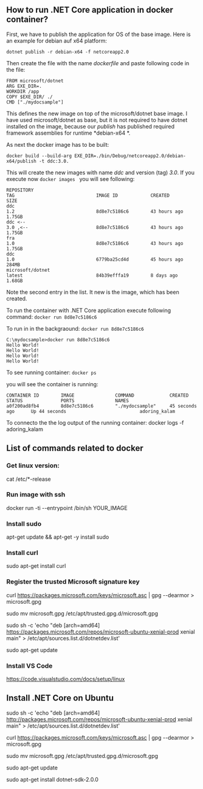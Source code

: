 
## How to run .NET Core application in docker container?

First, we have to publish the application for OS of the base image. Here is an example for debian auf x64 platform:
~~~~
dotnet publish -r debian-x64 -f netcoreapp2.0
~~~~

Then create the file with the name *dockerfile* and paste following code in the file:
~~~~
FROM microsoft/dotnet
ARG EXE_DIR=. 
WORKDIR /app 
COPY $EXE_DIR/ ./ 
CMD ["./mydocsample"] 
~~~~

This defines the new image on top of the microsoft/dotnet base image. I have used microsoft/dotnet as base, but it is not required to have dotnet installed on the image, because our *publish* has published required framework assemblies for runtime *debian-x64 *.

As next the docker image has to be built:
~~~~
docker build --build-arg EXE_DIR=./bin/Debug/netcoreapp2.0/debian-x64/publish -t ddc:3.0.
~~~~

This will create the new images with name *ddc* and version (tag) *3.0*. If you execute now 
`docker images `
you will see following:

~~~~
REPOSITORY                                                                      TAG                              IMAGE ID            CREATED             SIZE
ddc                                                                             1.2                              8d8e7c5186c6        43 hours ago        1.75GB
ddc <--                                                                         3.0 ,<--                         8d8e7c5186c6        43 hours ago        1.75GB
fra                                                                             1.0                              8d8e7c5186c6        43 hours ago        1.75GB
ddc                                                                             1.0                              6779ba25cd4d        45 hours ago        284MB
microsoft/dotnet                                                                latest                           84b39efffa19        8 days ago          1.68GB
~~~~

Note the second entry in the list. It new is the image, which has been created. 

To run the container with .NET Core application execute following command:
`docker run 8d8e7c5186c6`

To run in in the backgraound:
`docker run 8d8e7c5186c6`

~~~~
C:\mydocsample>docker run 8d8e7c5186c6
Hello World!
Hello World!
Hello World!
Hello World!
~~~~

To see running container:
`docker ps`

you will see the container is running:
~~~~
CONTAINER ID        IMAGE               COMMAND             CREATED             STATUS              PORTS               NAMES
a0f200ad8fb4        8d8e7c5186c6        "./mydocsample"     45 seconds ago      Up 44 seconds                           adoring_kalam
~~~~


To connecto the the log output of the running container:
docker logs -f adoring_kalam


## List of commands related to docker 

### Get linux version:
cat /etc/*-release

### Run image with ssh
docker run -ti --entrypoint /bin/sh YOUR_IMAGE


### Install sudo
apt-get update && apt-get -y install sudo


### Install curl
sudo apt-get install curl

### Register the trusted Microsoft signature key
curl https://packages.microsoft.com/keys/microsoft.asc | gpg --dearmor > microsoft.gpg 


sudo mv microsoft.gpg /etc/apt/trusted.gpg.d/microsoft.gpg 


sudo sh -c 'echo "deb [arch=amd64] https://packages.microsoft.com/repos/microsoft-ubuntu-xenial-prod xenial main" > /etc/apt/sources.list.d/dotnetdev.list' 


sudo apt-get update

### Install VS Code
https://code.visualstudio.com/docs/setup/linux

## Install .NET Core on Ubuntu
sudo sh -c 'echo "deb [arch=amd64] http://packages.microsoft.com/repos/microsoft-ubuntu-xenial-prod xenial main" > /etc/apt/sources.list.d/dotnetdev.list'

curl https://packages.microsoft.com/keys/microsoft.asc | gpg --dearmor > microsoft.gpg

sudo mv microsoft.gpg /etc/apt/trusted.gpg.d/microsoft.gpg

sudo apt-get update

sudo apt-get install dotnet-sdk-2.0.0
